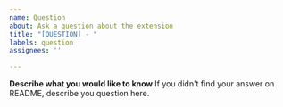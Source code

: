 ```yaml
---
name: Question
about: Ask a question about the extension
title: "[QUESTION] - "
labels: question
assignees: ''

---
```


<!-- Please take some time to look at the README. It has a lot of information and your question could be already answered there. -->

**Describe what you would like to know**
If you didn't find your answer on README, describe you question here.

